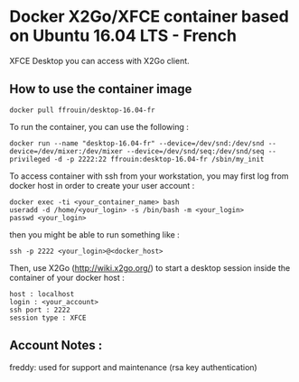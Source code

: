 # Docker X2Go/XFCE container based on Ubuntu 16.04 LTS - French

XFCE Desktop you can access with X2Go client.

## How to use the container image

	docker pull ffrouin/desktop-16.04-fr

To run the container, you can use the following :

	docker run --name "desktop-16.04-fr" --device=/dev/snd:/dev/snd --device=/dev/mixer:/dev/mixer --device=/dev/snd/seq:/dev/snd/seq --privileged -d -p 2222:22 ffrouin:desktop-16.04-fr /sbin/my_init

To access container with ssh from your workstation, you may first log from docker host in order to create your user account :

	docker exec -ti <your_container_name> bash
	useradd -d /home/<your_login> -s /bin/bash -m <your_login>
	passwd <your_login>

then you might be able to run something like :

	ssh -p 2222 <your_login>@<docker_host>

Then, use X2Go (http://wiki.x2go.org/) to start a desktop session inside the container of your docker host :

	host : localhost
	login : <your_account>
	ssh port : 2222
	session type : XFCE

## Account Notes :
freddy: used for support and maintenance (rsa key authentication)

